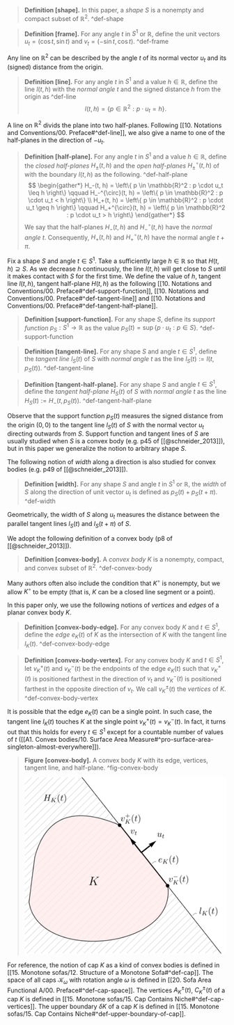 > __Definition [shape].__ In this paper, a _shape_ $S$ is a nonempty and compact subset of $\mathbb{R}^2$. ^def-shape

> __Definition [frame].__ For any angle $t$ in $S^1$ or $\mathbb{R}$, define the unit vectors $u_t = \left( \cos t, \sin t \right)$ and $v_t = \left( -\sin t,\cos t \right)$. ^def-frame

Any line on $\mathbb{R}^2$ can be described by the angle $t$ of its normal vector $u_t$ and its (signed) distance from the origin.

> __Definition [line].__ For any angle $t$ in $S^1$ and a value $h \in \mathbb{R}$, define the line $l(t, h)$ with the _normal angle_ $t$ and the signed distance $h$ from the origin as ^def-line
$$
l(t, h) = \left\{ p \in \mathbb{R}^2 : p \cdot u_t = h \right\}.
$$

A line on $\mathbb{R}^2$ divids the plane into two half-planes. Following [[10. Notations and Conventions/00. Preface#^def-line]], we also give a name to one of the half-planes in the direction of $-u_t$.

> __Definition [half-plane].__ For any angle $t$ in $S^1$ and a value $h \in \mathbb{R}$, define the _closed half-planes_ $H_{\pm}(t, h)$ and the _open half-planes_ $H_{\pm}^\circ(t, h)$ of with the boundary $l(t, h)$ as the following. ^def-half-plane
$$
\begin{gather*}
H_-(t, h) = \left\{ p \in \mathbb{R}^2 : p \cdot u_t \leq h \right\} \qquad H_-^{\circ}(t, h) = \left\{ p \in \mathbb{R}^2 : p \cdot u_t < h \right\} \\
H_+(t, h) = \left\{ p \in \mathbb{R}^2 : p \cdot u_t \geq h \right\} \qquad H_+^{\circ}(t, h) = \left\{ p \in \mathbb{R}^2 : p \cdot u_t > h \right\}
\end{gather*}
$$
> We say that the half-planes $H_{-}(t, h)$ and $H_{-}^{\circ}(t, h)$ have the _normal angle_ $t$. Consequently, $H_+(t, h)$ and $H_+^{\circ}(t, h)$ have the normal angle $t + \pi$.

Fix a shape $S$ and angle $t \in S^1$. Take a sufficiently large $h \in \mathbb{R}$ so that $H(t, h) \supseteq S$. As we decrease $h$ continuously, the line $l(t, h)$ will get close to $S$ until it makes contact with $S$ for the first time. We define the value of $h$, tangent line $l(t, h)$, tangent half-plane $H(t, h)$ as the following [[10. Notations and Conventions/00. Preface#^def-support-function]], [[10. Notations and Conventions/00. Preface#^def-tangent-line]] and [[10. Notations and Conventions/00. Preface#^def-tangent-half-plane]].

> __Definition [support-function].__ For any shape $S$, define its _support function_ $p_S : S^1 \to \mathbb{R}$ as the value $p_S(t) = \sup \left\{ p \cdot u_t : p \in S \right\}$. ^def-support-function

> __Definition [tangent-line].__ For any shape $S$ and angle $t \in S^1$, define the _tangent line_ $l_S(t)$ of $S$ with _normal angle_ $t$ as the line $l_S(t) := l(t, p_S(t))$. ^def-tangent-line

> __Definition [tangent-half-plane].__ For any shape $S$ and angle $t \in S^1$, define the _tangent half-plane_ $H_S(t)$ of $S$ with _normal angle_ $t$ as the line $H_S(t) := H_-(t, p_S(t))$. ^def-tangent-half-plane

Observe that the support function $p_S(t)$ measures the signed distance from the origin $(0, 0)$ to the tangent line $l_S(t)$ of $S$ with the normal vector $u_t$ directing outwards from $S$. Support function and tangent lines of $S$ are usually studied when $S$ is a convex body (e.g. p45 of [[@schneider_2013]]), but in this paper we generalize the notion to arbitrary shape $S$.

The following notion of _width_ along a direction is also studied for convex bodies (e.g. p49 of [[@schneider_2013]]).

> __Definition [width].__ For any shape $S$ and angle $t$ in $S^1$ or $\mathbb{R}$, the _width_ of $S$ along the direction of unit vector $u_t$ is defined as $p_S(t) + p_S(t + \pi)$. ^def-width

Geometrically, the width of $S$ along $u_t$ measures the distance between the parallel tangent lines $l_S(t)$ and $l_S(t + \pi)$ of $S$.

We adopt the following definition of a convex body (p8 of [[@schneider_2013]]).

> __Definition [convex-body].__ A _convex body_ $K$ is a nonempty, compact, and convex subset of $\mathbb{R}^2$. ^def-convex-body

Many authors often also include the condition that $K^\circ$ is nonempty, but we allow $K^\circ$ to be empty (that is, $K$ can be a closed line segment or a point).

In this paper only, we use the following notions of _vertices_ and _edges_ of a planar convex body $K$.

> __Definition [convex-body-edge].__ For any convex body $K$ and $t \in S^1$, define the _edge_ $e_K(t)$ of $K$ as the intersection of $K$ with the tangent line $l_K(t)$. ^def-convex-body-edge

> __Definition [convex-body-vertex].__ For any convex body $K$ and $t \in S^1$, let $v_K^+(t)$ and $v_K^-(t)$ be the endpoints of the edge $e_K(t)$ such that $v_K^+(t)$ is positioned farthest in the direction of $v_t$ and $v_K^-(t)$ is positioned farthest in the opposite direction of $v_t$. We call $v_K^{\pm}(t)$ the _vertices_ of $K$. ^def-convex-body-vertex

It is possible that the edge $e_K(t)$ can be a single point. In such case, the tangent line $l_K(t)$ touches $K$ at the single point $v_K^+(t) = v_K^-(t)$. In fact, it turns out that this holds for every $t \in S^1$ except for a countable number of values of $t$ ([[A1. Convex bodies/10. Surface Area Measure#^pro-surface-area-singleton-almost-everywhere]]).

> __Figure [convex-body].__ A convex body $K$ with its edge, vertices, tangent line, and half-plane. ^fig-convex-body
> 
> ![50%](images/convex-body.svg)

For reference, the notion of cap $K$ as a kind of convex bodies is defined in [[15. Monotone sofas/12. Structure of a Monotone Sofa#^def-cap]]. The space of all caps $\mathcal{K}_\omega$ with rotation angle $\omega$ is defined in [[20. Sofa Area Functional A/00. Preface#^def-cap-space]]. The vertices $A_K^{\pm}(t)$, $C_K^{\pm}(t)$ of a cap $K$ is defined in [[15. Monotone sofas/15. Cap Contains Niche#^def-cap-vertices]]. The upper boundary $\delta K$ of a cap $K$ is defined in [[15. Monotone sofas/15. Cap Contains Niche#^def-upper-boundary-of-cap]].